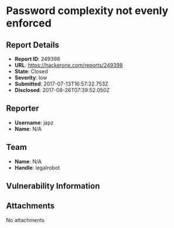 # Password complexity not evenly enforced

## Report Details
- **Report ID**: 249398
- **URL**: https://hackerone.com/reports/249398
- **State**: Closed
- **Severity**: low
- **Submitted**: 2017-07-13T16:57:32.753Z
- **Disclosed**: 2017-08-26T07:39:52.050Z

## Reporter
- **Username**: japz
- **Name**: N/A

## Team
- **Name**: N/A
- **Handle**: legalrobot

## Vulnerability Information


## Attachments
No attachments

